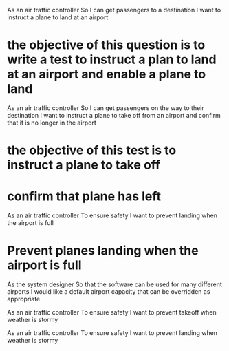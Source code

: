 As an air traffic controller 
So I can get passengers to a destination 
I want to instruct a plane to land at an airport

# the objective of this question is to write a test to instruct a plan to land at an airport and enable a plane to land

As an air traffic controller 
So I can get passengers on the way to their destination 
I want to instruct a plane to take off from an airport and confirm that it is no longer in the airport

# the objective of this test is to instruct a plane to take off
# confirm that plane has left

As an air traffic controller 
To ensure safety 
I want to prevent landing when the airport is full 

# Prevent planes landing when the airport is full

As the system designer
So that the software can be used for many different airports
I would like a default airport capacity that can be overridden as appropriate

As an air traffic controller 
To ensure safety 
I want to prevent takeoff when weather is stormy 

As an air traffic controller 
To ensure safety 
I want to prevent landing when weather is stormy 